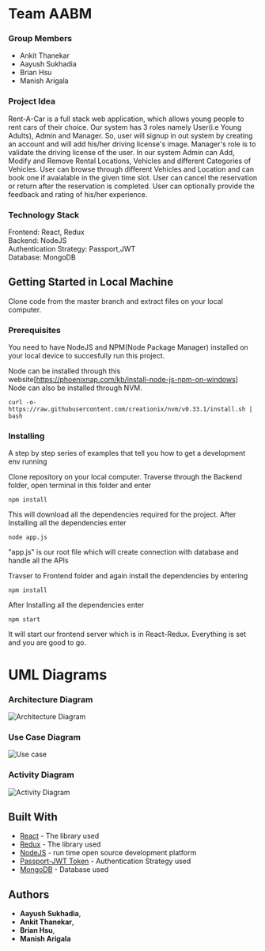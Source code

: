 # Team AABM

### Group Members
* Ankit Thanekar
* Aayush Sukhadia
* Brian Hsu
* Manish Arigala 

### Project Idea
Rent-A-Car is a full stack web application, which allows young people to rent cars of their choice. Our system has 3 roles namely User(i.e Young Adults), Admin and Manager. So, user will signup in out system by creating an account and will add his/her driving license's image. Manager's role is to validate the driving license of the user. In our system Admin can Add, Modify and Remove Rental Locations, Vehicles and different Categories of Vehicles. User can browse through different Vehicles and Location and can book one if avaialable in the given time slot. User can cancel the reservation or return after the reservation is completed. User can optionally provide the feedback and rating of his/her experience.

### Technology Stack
Frontend: React, Redux <br>
Backend: NodeJS<br>
Authentication Strategy: Passport,JWT<br>
Database: MongoDB<br>

## Getting Started in Local Machine

Clone code from the master branch and extract files on your local computer.

### Prerequisites

You need to have NodeJS and NPM(Node Package Manager) installed on your local device to succesfully run this project.

Node can be installed through this website[https://phoenixnap.com/kb/install-node-js-npm-on-windows]
Node can also be installed through NVM.
```
curl -o- https://raw.githubusercontent.com/creationix/nvm/v0.33.1/install.sh | bash
```

### Installing

A step by step series of examples that tell you how to get a development env running

Clone repository on your local computer.
Traverse through the Backend folder, open terminal in this folder and enter
```
npm install
```
This will download all the dependencies required for the project.
After Installing all the dependencies enter
```
node app.js
```
"app.js" is our root file which will create connection with database and handle all the APIs

Travser to Frontend folder and again install the dependencies by entering
```
npm install
```
After Installing all the dependencies enter
```
npm start
```
It will start our frontend server which is in React-Redux.
Everything is set and you are good to go.

# UML Diagrams

### Architecture Diagram

![Architecture Diagram](https://user-images.githubusercontent.com/46435796/81486898-143d1900-920d-11ea-8dde-046756e0db63.jpg)

### Use Case Diagram

![Use case](https://user-images.githubusercontent.com/46435796/81486931-70a03880-920d-11ea-88b4-1634146c4200.jpg)

### Activity Diagram

![Activity Diagram](https://user-images.githubusercontent.com/46435796/81486939-83b30880-920d-11ea-9fe8-5f4d20246e5f.jpg)

## Built With

* [React](https://reactjs.org/docs/getting-started.html) - The library used
* [Redux](https://redux.js.org/introduction/getting-started) - The library used
* [NodeJS](https://nodejs.org/en/docs/) - run time open source development platform
* [Passport-JWT Token](http://www.passportjs.org/docs/) - Authentication Strategy used
* [MongoDB](https://docs.mongodb.com/) - Database used

## Authors
* **Aayush Sukhadia**, 
* **Ankit Thanekar**, 
* **Brian Hsu**, 
* **Manish Arigala**
